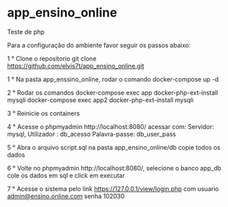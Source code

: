 # app_ensino_online
Teste de php

Para a configuração do ambiente favor seguir os passos abaixo:

1 ° Clone o repositorio
     git clone https://github.com/elvis7t/app_ensino_online.git  

1 ° Na pasta app_enssino_online, rodar o comando docker-compose up -d

2 ° Rodar os comandos 
    docker-compose exec app docker-php-ext-install mysqli
    docker-compose exec app2 docker-php-ext-install mysqli
    
3 ° Reinicie os containers

4 ° Acesse o phpmyadmin http://localhost:8080/ acessar com:
    Servidor:      mysql,
    Utilizador :   db_acesso
    Palavra-passe: db_user_pass
    
5 ° Abra o arquivo script.sql na pasta app_ensino_online/db copie todos os dados

6 ° Volte no phpmyadmin  http://localhost:8080/, selecione o banco app_db cole os dados em sql e click em executar 

7 ° Acesse o sistema pelo link https://127.0.0.1/view/login.php com usuario admin@ensino.online.com senha 102030
